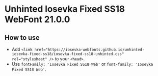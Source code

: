 # Unhinted Iosevka Fixed SS18 WebFont 21.0.0

## How to use

- Add `<link href="https://iosevka-webfonts.github.io/unhinted-iosevka-fixed-ss18/iosevka-fixed-ss18-unhinted.css" rel="stylesheet" />` to your `<head>`.
- Use `fontFamily: 'Iosevka Fixed SS18 Web'` or `font-family: 'Iosevka Fixed SS18 Web'`.
